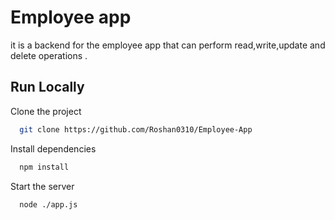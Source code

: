 
# Employee app

it is a backend for the employee app that can perform read,write,update and delete operations .

## Run Locally

Clone the project

```bash
  git clone https://github.com/Roshan0310/Employee-App
```



Install dependencies

```bash
  npm install
```

Start the server

```bash
  node ./app.js
```

